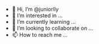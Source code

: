- 👋 Hi, I’m @juniorlly
- 👀 I’m interested in ...
- 🌱 I’m currently learning ...
- 💞️ I’m looking to collaborate on ...
- 📫 How to reach me ...

<!---
juniorlly/juniorlly is a ✨ special ✨ repository because its `README.md` (this file) appears on your GitHub profile.
You can click the Preview link to take a look at your changes.
--->
